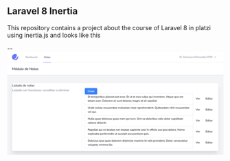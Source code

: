 ## Laravel 8 Inertia
This repository contains a project about the course of Laravel 8 in platzi using inertia.js and looks like this

--
![alt text][logo]

[logo]: ./app.jpeg "App View"
